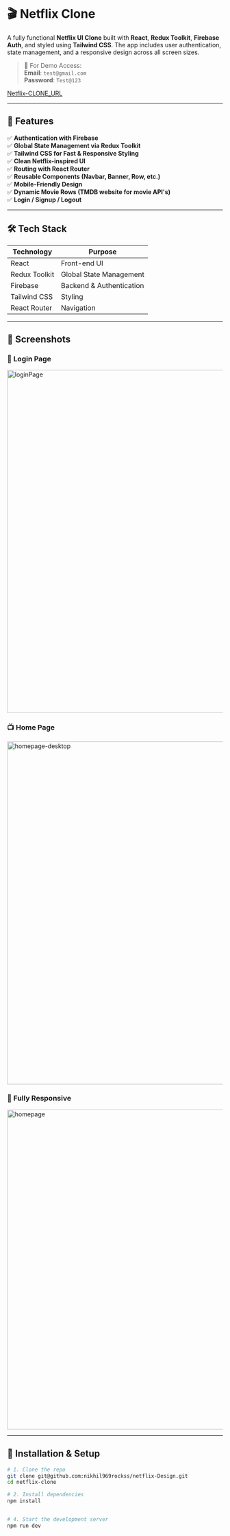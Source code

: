 # 🎬 Netflix Clone

A fully functional **Netflix UI Clone** built with **React**, **Redux Toolkit**, **Firebase Auth**, and styled using **Tailwind CSS**. The app includes user authentication, state management, and a responsive design across all screen sizes.

> 🔑 For Demo Access:  
> **Email**: `test@gmail.com`  
> **Password**: `Test@123`

[Netflix-CLONE_URL](https://netflix-gpt-aa41e.web.app/)

---

## 🚀 Features

✅ **Authentication with Firebase**  
✅ **Global State Management via Redux Toolkit**  
✅ **Tailwind CSS for Fast & Responsive Styling**  
✅ **Clean Netflix-inspired UI**  
✅ **Routing with React Router**  
✅ **Reusable Components (Navbar, Banner, Row, etc.)**  
✅ **Mobile-Friendly Design**  
✅ **Dynamic Movie Rows (TMDB website for movie API's)**  
✅ **Login / Signup / Logout**

---

## 🛠️ Tech Stack

| Technology       | Purpose                          |
|------------------|----------------------------------|
| React            | Front-end UI                     |
| Redux Toolkit    | Global State Management          |
| Firebase         | Backend & Authentication         |
| Tailwind CSS     | Styling                          |
| React Router     | Navigation                       |

---

## 📸 Screenshots

### 🔐 Login Page

<img width="800" alt="loginPage" src="https://github.com/user-attachments/assets/71d27379-2dd9-413e-983b-ec929c35bba5" />

### 📺 Home Page
<img width="800" alt="homepage-desktop" src="https://github.com/user-attachments/assets/254b3baf-71d5-45cf-8614-b3f4d9ab085f" />


### 📱 Fully Responsive
<img width="746" alt="homepage" src="https://github.com/user-attachments/assets/1bf3a568-645c-4b2e-a1e4-d53e0b4f1fad" />


---

## 🔧 Installation & Setup

```bash
# 1. Clone the repo
git clone git@github.com:nikhil969rockss/netflix-Design.git
cd netflix-clone

# 2. Install dependencies
npm install


# 4. Start the development server
npm run dev
```



